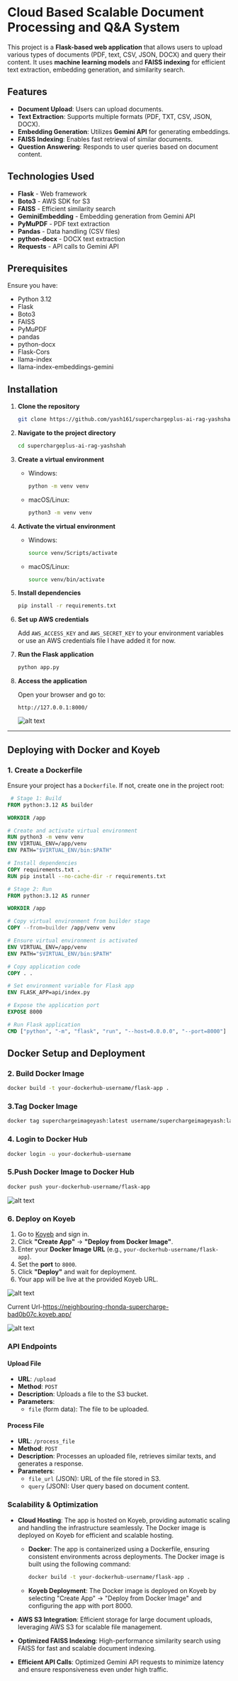 # Cloud Based Scalable Document Processing and Q&A System  

This project is a **Flask-based web application** that allows users to upload various types of documents (PDF, text, CSV, JSON, DOCX) and query their content. It uses **machine learning models** and **FAISS indexing** for efficient text extraction, embedding generation, and similarity search.

## Features  

- **Document Upload**: Users can upload documents.  
- **Text Extraction**: Supports multiple formats (PDF, TXT, CSV, JSON, DOCX).  
- **Embedding Generation**: Utilizes **Gemini API** for generating embeddings.  
- **FAISS Indexing**: Enables fast retrieval of similar documents.  
- **Question Answering**: Responds to user queries based on document content.  

## Technologies Used  

- **Flask** - Web framework  
- **Boto3** - AWS SDK for S3  
- **FAISS** - Efficient similarity search  
- **GeminiEmbedding** - Embedding generation from Gemini API  
- **PyMuPDF** - PDF text extraction  
- **Pandas** - Data handling (CSV files)  
- **python-docx** - DOCX text extraction  
- **Requests** - API calls to Gemini API  

## Prerequisites  

Ensure you have:  

- Python 3.12  
- Flask  
- Boto3  
- FAISS  
- PyMuPDF  
- pandas  
- python-docx  
- Flask-Cors
- llama-index
- llama-index-embeddings-gemini

## Installation  

1. **Clone the repository**  

    ```sh
    git clone https://github.com/yash161/superchargeplus-ai-rag-yashshah.git
    ```

2. **Navigate to the project directory**  

    ```sh
    cd superchargeplus-ai-rag-yashshah
    ```

3. **Create a virtual environment**  

    - Windows:
      ```sh
      python -m venv venv
      ```

    - macOS/Linux:
      ```sh
      python3 -m venv venv
      ```

4. **Activate the virtual environment**  

    - Windows:
      ```sh
      source venv/Scripts/activate
      ```

    - macOS/Linux:
      ```sh
      source venv/bin/activate
      ```

5. **Install dependencies**  

    ```sh
    pip install -r requirements.txt
    ```

6. **Set up AWS credentials**  

    Add `AWS_ACCESS_KEY` and `AWS_SECRET_KEY` to your environment variables or use an AWS credentials file I have added it for now.

7. **Run the Flask application**  

    ```sh
    python app.py
    ```

8. **Access the application**  

    Open your browser and go to:  
    ```
    http://127.0.0.1:8000/
    ```
    ![alt text](image-3.png)

---

## **Deploying with Docker and Koyeb**  

### 1. **Create a Dockerfile**  

Ensure your project has a `Dockerfile`. If not, create one in the project root:

```dockerfile
 # Stage 1: Build
FROM python:3.12 AS builder

WORKDIR /app

# Create and activate virtual environment
RUN python3 -m venv venv
ENV VIRTUAL_ENV=/app/venv
ENV PATH="$VIRTUAL_ENV/bin:$PATH"

# Install dependencies
COPY requirements.txt .
RUN pip install --no-cache-dir -r requirements.txt

# Stage 2: Run
FROM python:3.12 AS runner

WORKDIR /app

# Copy virtual environment from builder stage
COPY --from=builder /app/venv venv

# Ensure virtual environment is activated
ENV VIRTUAL_ENV=/app/venv
ENV PATH="$VIRTUAL_ENV/bin:$PATH"

# Copy application code
COPY . .

# Set environment variable for Flask app
ENV FLASK_APP=api/index.py

# Expose the application port
EXPOSE 8000

# Run Flask application
CMD ["python", "-m", "flask", "run", "--host=0.0.0.0", "--port=8000"]

```
## Docker Setup and Deployment

### 2. Build Docker Image
```sh
docker build -t your-dockerhub-username/flask-app .
```

### 3.Tag Docker Image
```sh
docker tag superchargeimageyash:latest username/superchargeimageyash:latest
```

### 4. Login to Docker Hub
```sh
docker login -u your-dockerhub-username
```

### 5.Push Docker Image to Docker Hub
```sh
docker push your-dockerhub-username/flask-app
```
![alt text](image.png)

### 6. Deploy on Koyeb

1. Go to [Koyeb](https://www.koyeb.com/) and sign in.
2. Click **"Create App"** → **"Deploy from Docker Image"**.
3. Enter your **Docker Image URL** (e.g., `your-dockerhub-username/flask-app`).
4. Set the **port** to `8000`.
5. Click **"Deploy"** and wait for deployment.
6. Your app will be live at the provided Koyeb URL.

![alt text](image-1.png)

Current Url-https://neighbouring-rhonda-supercharge-bad0b07c.koyeb.app/

![alt text](image-2.png)

### API Endpoints

#### Upload File
- **URL**: `/upload`
- **Method**: `POST`
- **Description**: Uploads a file to the S3 bucket.
- **Parameters**:
  - `file` (form data): The file to be uploaded.

#### Process File
- **URL**: `/process_file`
- **Method**: `POST`
- **Description**: Processes an uploaded file, retrieves similar texts, and generates a response.
- **Parameters**:
  - `file_url` (JSON): URL of the file stored in S3.
  - `query` (JSON): User query based on document content.

### Scalability & Optimization

- **Cloud Hosting**: The app is hosted on Koyeb, providing automatic scaling and handling the infrastructure seamlessly. The Docker image is deployed on Koyeb for efficient and scalable hosting.
  - **Docker**: The app is containerized using a Dockerfile, ensuring consistent environments across deployments. The Docker image is built using the following command:
    ```sh
    docker build -t your-dockerhub-username/flask-app .
    ```

  - **Koyeb Deployment**: The Docker image is deployed on Koyeb by selecting "Create App" → "Deploy from Docker Image" and configuring the app with port 8000.

- **AWS S3 Integration**: Efficient storage for large document uploads, leveraging AWS S3 for scalable file management.
- **Optimized FAISS Indexing**: High-performance similarity search using FAISS for fast and scalable document indexing.
- **Efficient API Calls**: Optimized Gemini API requests to minimize latency and ensure responsiveness even under high traffic.

